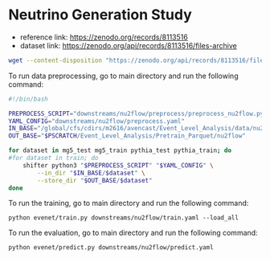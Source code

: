 # Neutrino Generation Study

- reference link: https://zenodo.org/records/8113516
- dataset link: https://zenodo.org/api/records/8113516/files-archive

```bash
wget --content-disposition "https://zenodo.org/api/records/8113516/files-archive"
```

To run data preprocessing, go to main directory and run the following command:

```bash
#!/bin/bash

PREPROCESS_SCRIPT="downstreams/nu2flow/preprocess/preprocess_nu2flow.py"
YAML_CONFIG="downstreams/nu2flow/preprocess.yaml"
IN_BASE="/global/cfs/cdirs/m2616/avencast/Event_Level_Analysis/data/nu2flow"
OUT_BASE="$PSCRATCH/Event_Level_Analysis/Pretrain_Parquet/nu2flow"

for dataset in mg5_test mg5_train pythia_test pythia_train; do
#for dataset in train; do
    shifter python3 "$PREPROCESS_SCRIPT" "$YAML_CONFIG" \
        --in_dir "$IN_BASE/$dataset" \
        --store_dir "$OUT_BASE/$dataset"
done
```


To run the training, go to main directory and run the following command:
```
python evenet/train.py downstreams/nu2flow/train.yaml --load_all
```

To run the evaluation, go to main directory and run the following command:
```
python evenet/predict.py downstreams/nu2flow/predict.yaml
```